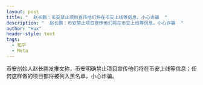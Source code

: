 ```yaml
---
layout: post
title: "  赵长鹏：币安禁止项目宣传他们将在币安上线等信息，小心诈骗  "
description: "  赵长鹏：币安禁止项目宣传他们将在币安上线等信息，小心诈骗  "
author: "Hux"
header-style: text
tags:
  - 知乎
  - Meta
---
```


币安创始人赵长鹏发推文称，币安明确禁止项目宣传他们将在币安上线等信息；任何这样做的项目都将被列入黑名单，小心诈骗。
